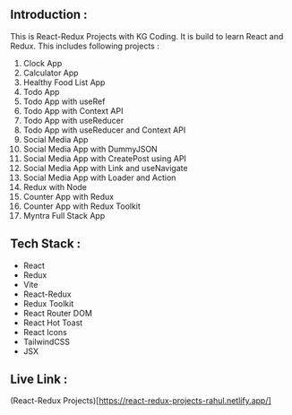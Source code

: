 ## Introduction :
This is React-Redux Projects with KG Coding. It is build to learn React and Redux. This includes following projects :
1. Clock App
2. Calculator App
3. Healthy Food List App
4. Todo App
5. Todo App with useRef
6. Todo App with Context API
7. Todo App with useReducer
8. Todo App with useReducer and Context API
9. Social Media App
10. Social Media App with DummyJSON
11. Social Media App with CreatePost using API
12. Social Media App with Link and useNavigate
13. Social Media App with Loader and Action
14. Redux with Node
15. Counter App with Redux
16. Counter App with Redux Toolkit
17. Myntra Full Stack App







## Tech Stack :
- React
- Redux
- Vite
- React-Redux
- Redux Toolkit
- React Router DOM
- React Hot Toast
- React Icons
- TailwindCSS
- JSX

## Live Link : 

(React-Redux Projects)[https://react-redux-projects-rahul.netlify.app/]

